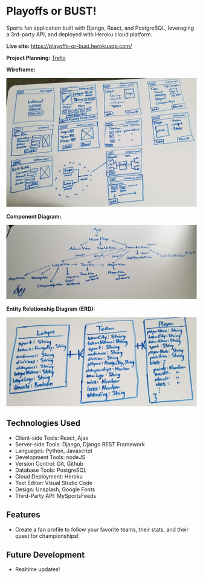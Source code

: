 # Playoffs or BUST!

Sports fan application built with Django, React, and PostgreSQL, leveraging a 3rd-party API, and deployed with Heroku cloud platform.

**Live site:** <https://playoffs-or-bust.herokuapp.com/>

**Project Planning:** [Trello](https://trello.com/b/JoUq5vvA/playoffs-or-bust)

**Wireframe:**

![Wireframe](https://github.com/JustinCotton/playoffs-or-bust/blob/master/PlayoffsWireframe.jpg)

**Component Diagram:**

![Component Diagram](https://github.com/JustinCotton/playoffs-or-bust/blob/master/PlayoffsDiagram.jpg)

**Entity Relationship Diagram (ERD):**

![Entity Relationship Diagram](https://github.com/JustinCotton/playoffs-or-bust/blob/master/PlayoffsERD.jpg)

## Technologies Used

  * Client-side Tools: React, Ajax
  * Server-side Tools: Django, Django REST Framework
  * Languages: Python, Javascript
  * Development Tools: nodeJS    
  * Version Control: Git, Github
  * Database Tools: PostgreSQL
  * Cloud Deployment: Heroku
  * Text Editor: Visual Studio Code
  * Design: Unsplash, Google Fonts
  * Third-Party API: MySportsFeeds

## Features

  * Create a fan profile to follow your favorite teams, their stats, and their quest for championships!

## Future Development

  * Realtime updates!